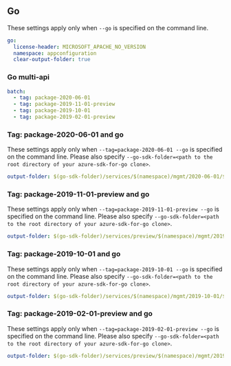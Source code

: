 ## Go

These settings apply only when `--go` is specified on the command line.

``` yaml $(go)
go:
  license-header: MICROSOFT_APACHE_NO_VERSION
  namespace: appconfiguration
  clear-output-folder: true
```

### Go multi-api

``` yaml $(go) && $(multiapi)
batch:
  - tag: package-2020-06-01
  - tag: package-2019-11-01-preview
  - tag: package-2019-10-01
  - tag: package-2019-02-01-preview
```

### Tag: package-2020-06-01 and go

These settings apply only when `--tag=package-2020-06-01 --go` is specified on the command line.
Please also specify `--go-sdk-folder=<path to the root directory of your azure-sdk-for-go clone>`.

``` yaml $(tag) == 'package-2020-06-01' && $(go)
output-folder: $(go-sdk-folder)/services/$(namespace)/mgmt/2020-06-01/$(namespace)
```

### Tag: package-2019-11-01-preview and go

These settings apply only when `--tag=package-2019-11-01-preview --go` is specified on the command line.
Please also specify `--go-sdk-folder=<path to the root directory of your azure-sdk-for-go clone>`.

``` yaml $(tag) == 'package-2019-11-01-preview' && $(go)
output-folder: $(go-sdk-folder)/services/preview/$(namespace)/mgmt/2019-11-01-preview/$(namespace)
```

### Tag: package-2019-10-01 and go

These settings apply only when `--tag=package-2019-10-01 --go` is specified on the command line.
Please also specify `--go-sdk-folder=<path to the root directory of your azure-sdk-for-go clone>`.

``` yaml $(tag) == 'package-2019-10-01' && $(go)
output-folder: $(go-sdk-folder)/services/$(namespace)/mgmt/2019-10-01/$(namespace)
```

### Tag: package-2019-02-01-preview and go

These settings apply only when `--tag=package-2019-02-01-preview --go` is specified on the command line.
Please also specify `--go-sdk-folder=<path to the root directory of your azure-sdk-for-go clone>`.

``` yaml $(tag) == 'package-2019-02-01-preview' && $(go)
output-folder: $(go-sdk-folder)/services/preview/$(namespace)/mgmt/2019-02-01-preview/$(namespace)
```
